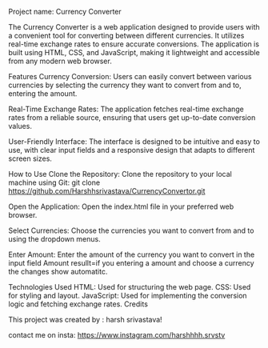 Project name: Currency Converter

The Currency Converter is a web application designed to provide users with a convenient tool for converting between different currencies. It utilizes real-time exchange rates to ensure accurate conversions. The application is built using HTML, CSS, and JavaScript, making it lightweight and accessible from any modern web browser.

Features
Currency Conversion: Users can easily convert between various currencies by selecting the currency they want to convert from and to, entering the amount.

Real-Time Exchange Rates: The application fetches real-time exchange rates from a reliable source, ensuring that users get up-to-date conversion values.

User-Friendly Interface: The interface is designed to be intuitive and easy to use, with clear input fields and a responsive design that adapts to different screen sizes.

How to Use
Clone the Repository: Clone the repository to your local machine using Git:
git clone https://github.com/Harshhsrivastava/CurrencyConvertor.git

Open the Application: Open the index.html file in your preferred web browser.

Select Currencies: Choose the currencies you want to convert from and to using the dropdown menus.

Enter Amount: Enter the amount of the currency you want to convert in the input field
Amount resullt=if you entering a amount and choose a currency the changes show automatitc.

Technologies Used
HTML: Used for structuring the web page.
CSS: Used for styling and layout.
JavaScript: Used for implementing the conversion logic and fetching exchange rates.
Credits

This project was created by : harsh srivastava!

contact me on insta: https://www.instagram.com/harshhhh.srvstv
